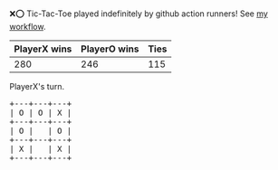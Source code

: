 :x::o: Tic-Tac-Toe played indefinitely by github action runners! See [my workflow](.github/workflows/play.yaml).

|PlayerX wins|PlayerO wins|Ties|
|-|-|-|
|280|246|115|

PlayerX's turn.

<pre>
+---+---+---+
| O | O | X |
+---+---+---+
| O |   | O |
+---+---+---+
| X |   | X |
+---+---+---+
</pre>